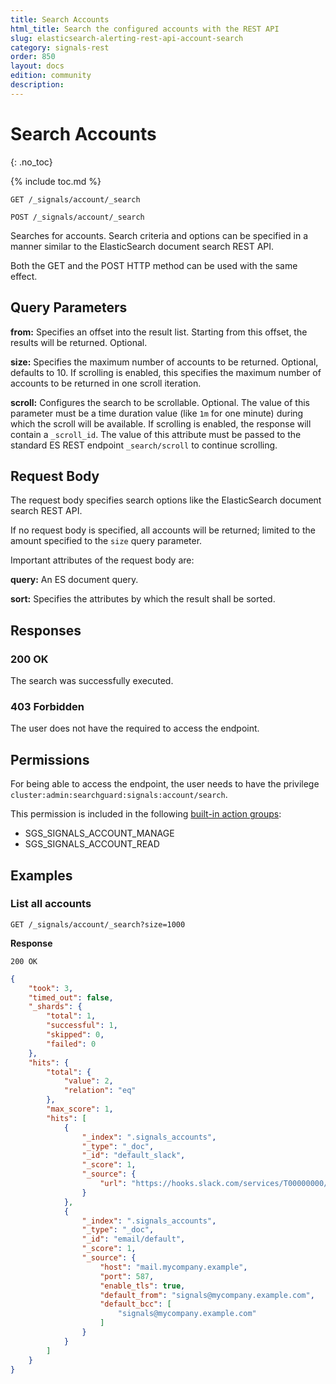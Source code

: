 ```yaml
---
title: Search Accounts
html_title: Search the configured accounts with the REST API
slug: elasticsearch-alerting-rest-api-account-search
category: signals-rest
order: 850
layout: docs
edition: community
description: 
---
```


<!--- Copyright 2020 floragunn GmbH -->

# Search Accounts
{: .no_toc}

{% include toc.md %}


```
GET /_signals/account/_search
```

```
POST /_signals/account/_search
```

Searches for accounts. Search criteria and options can be specified in a manner similar to the ElasticSearch document search REST API.

Both the GET and the POST HTTP method can be used with the same effect.

## Query Parameters

**from:** Specifies an offset into the result list. Starting from this offset, the results will be returned. Optional.

**size:** Specifies the maximum number of accounts to be returned. Optional, defaults to 10. If scrolling is enabled, this specifies the maximum number of accounts to be returned in one scroll iteration. 

**scroll:** Configures the search to be scrollable. Optional. The value of this parameter must be a time duration value (like `1m` for one minute) during which the scroll will be available. If scrolling is enabled, the response will contain a `_scroll_id`. The value of this attribute must be passed to the standard ES REST endpoint `_search/scroll` to continue scrolling.



## Request Body

The request body specifies search options like the ElasticSearch document search REST API.

If no request body is specified, all accounts will be returned; limited to the amount specified to the `size` query parameter.

Important attributes of the request body are:

**query:** An ES document query.

**sort:** Specifies the attributes by which the result shall be sorted. 	


## Responses

### 200 OK

The search was successfully executed.

### 403 Forbidden

The user does not have the required to access the endpoint.

## Permissions

For being able to access the endpoint, the user needs to have the privilege `cluster:admin:searchguard:signals:account/search`.

This permission is included in the following [built-in action groups](security_permissions.md):

* SGS\_SIGNALS\_ACCOUNT\_MANAGE
* SGS\_SIGNALS\_ACCOUNT\_READ

## Examples

### List all accounts

```
GET /_signals/account/_search?size=1000
```

**Response**

```
200 OK
```

```json
{
    "took": 3,
    "timed_out": false,
    "_shards": {
        "total": 1,
        "successful": 1,
        "skipped": 0,
        "failed": 0
    },
    "hits": {
        "total": {
            "value": 2,
            "relation": "eq"
        },
        "max_score": 1,
        "hits": [
            {
                "_index": ".signals_accounts",
                "_type": "_doc",
                "_id": "default_slack",
                "_score": 1,
                "_source": {
                    "url": "https://hooks.slack.com/services/T00000000/B00000000/XXXXXXXXXXXXXXXXXXXXXXXX"
                }
            },
            {
                "_index": ".signals_accounts",
                "_type": "_doc",
                "_id": "email/default",
                "_score": 1,
                "_source": {
                    "host": "mail.mycompany.example",
                    "port": 587,
                    "enable_tls": true,
                    "default_from": "signals@mycompany.example.com",
                    "default_bcc": [
                        "signals@mycompany.example.com"
                    ]
                }
            }
        ]
    }
}


